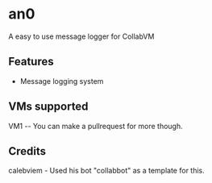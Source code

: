 # an0
A easy to use message logger for CollabVM

## Features
- Message logging system

## VMs supported
VM1 -- You can make a pullrequest for more though.


## Credits
calebviem - Used his bot "collabbot" as a template for this.
